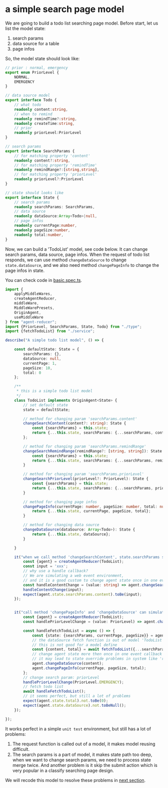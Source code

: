 # a simple search page model

We are going to build a todo list searching page model. Before start, let us list the model state:

1. search params
2. data source for a table
3. page infos

So, the model state should look like:
```typescript
// prior : normal, emergency
export enum PriorLevel {
    NORMAL,
    EMERGENCY
}

// data source model
export interface Todo {
    // what todo
    readonly content:string,
    // when to remind
    readonly remindTime?:string,
    readonly createTime:string,
    // prior
    readonly priorLevel:PriorLevel
}

// search params
export interface SearchParams {
    // for matching property 'content' 
    readonly content?:string,
    // for matching property 'remindTime' 
    readonly remindRange?:[string,string],
    // for matching property 'priorLevel' 
    readonly priorLevel?:PriorLevel
}

// state should looks like
export interface State {
    // search params
    readonly searchParams: SearchParams,
    // data source
    readonly dataSource:Array<Todo>|null,
    // page infos
    readonly currentPage:number,
    readonly pageSize:number,
    readonly total:number,
}
```
Now, we can build a 'TodoList' model, see code below. It can change search params, data source, page infos. When the request of todo list responds, we can use method `changeDataSource` to change `state.dataSource`, and we also need method `changePageInfo` to change the page infos in state. 

You can check code in [basic.spec.ts](https://github.com/filefoxper/agent-reducer/blob/master/test/en/tutorial/basic.spec.ts).
```typescript
import {
    applyMiddleWares,
    createAgentReducer,
    middleWare,
    MiddleWarePresets,
    OriginAgent,
    useMiddleWare
} from "agent-reducer";
import {PriorLevel, SearchParams, State, Todo} from "./type";
import {fetchTodoList} from "./service";

describe("A simple todo list model", () => {

    const defaultState: State = {
        searchParams: {},
        dataSource: null,
        currentPage: 1,
        pageSize: 10,
        total: 0
    };

    /**
     * this is a simple todo list model
     */
    class TodoList implements OriginAgent<State> {
        // set default state
        state = defaultState;

        // method for changing param 'searchParams.content'
        changeSearchContent(content?: string): State {
            const {searchParams} = this.state;
            return {...this.state, searchParams: {...searchParams, content}};
        };

        // method for changing param 'searchParams.remindRange'
        changeSearchRemindRange(remindRange?: [string, string]): State {
            const {searchParams} = this.state;
            return {...this.state, searchParams: {...searchParams, remindRange}};
        }

        // method for changing param 'searchParams.priorLevel'
        changeSearchPriorLevel(priorLevel?: PriorLevel): State {
            const {searchParams} = this.state;
            return {...this.state, searchParams: {...searchParams, priorLevel}};
        }

        // method for changing page infos
        changePageInfo(currentPage: number, pageSize: number, total: number): State {
            return {...this.state, currentPage, pageSize, total};
        }

        // method for changing data source
        changeDataSource(dataSource: Array<Todo>): State {
            return {...this.state, dataSource};
        }

    }

    it("when we call method 'changeSearchContent', state.searchParams should be changed", () => {
        const {agent} = createAgentReducer(TodoList);
        const input = 'xxx';
        // why use a handle callback?
        // We are simulating a web event environment,
        // and it is a good custom to change agent state once in one event callback
        const handleContentChange = (value: string) => agent.changeSearchContent(value);
        handleContentChange(input);
        expect(agent.state.searchParams.content).toBe(input);
    });


    it("call method 'changePageInfo' and 'changeDataSource' can simulate a searching action", async () => {
        const {agent} = createAgentReducer(TodoList);
        const handlePriorLevelChange = (value: PriorLevel) => agent.changeSearchPriorLevel(value);

        const handleFetchTodoList = async () => {
            const {state: {searchParams, currentPage, pageSize}} = agent;
            // the dataSource fetch function is out of model 'TodoList',
            // this is not good for a model define
            const {content, total} = await fetchTodoList({...searchParams, currentPage, pageSize});
            // change agent state more then once in one event callback is not good,
            // it may lead to state override problems in system like 'react', or cause some other bugs
            agent.changeDataSource(content);
            agent.changePageInfo(currentPage, pageSize, total);
        };
        // change search param: priorLevel
        handlePriorLevelChange(PriorLevel.EMERGENCY);
        // fetch todo list
        await handleFetchTodoList();
        // it seems perfect, but still a lot of problems
        expect(agent.state.total).not.toBe(0);
        expect(agent.state.dataSource).not.toBeNull();
    });

});
```
It works perfect in a simple `unit test` environment, but still has a lot of problems:

1. The request function is called out of a model, it makes model reusing difficult. 
2. The search params is a part of model, it makes state path too deep, when we want to change search params, we need to process state merge twice. And another problem is it skip the submit action which is very popular in a classify searching page design. 
   
We will recode this model to resolve these problems in [next section](https://github.com/filefoxper/agent-reducer/blob/master/documents/en/tutorial/middle_ware.md).